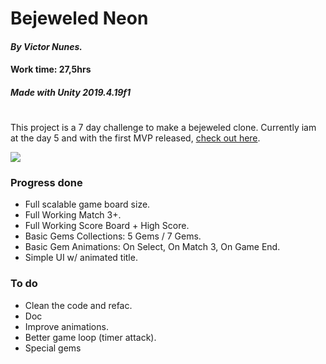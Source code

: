 # Bejeweled Neon

#### *By Victor Nunes.*
#### Work time: 27,5hrs
#### *Made with Unity 2019.4.19f1*
#

This project is a 7 day challenge to make a bejeweled clone. 
Currently iam at the day 5 and with the first MVP released, [check out here](https://github.com/vhng/BejeweledNeon/releases).

![](https://i.imgur.com/0EvMMzV.gif)

### Progress done
- Full scalable game board size.
- Full Working Match 3+.
- Full Working Score Board + High Score.
- Basic Gems Collections: 5 Gems / 7 Gems.
- Basic Gem Animations: On Select, On Match 3, On Game End.
- Simple UI w/ animated title.

### To do
- Clean the code and refac.
- Doc
- Improve animations.
- Better game loop (timer attack).
- Special gems
